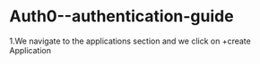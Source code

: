 # Auth0--authentication-guide

1.We navigate to the applications section and we click on +create Application


